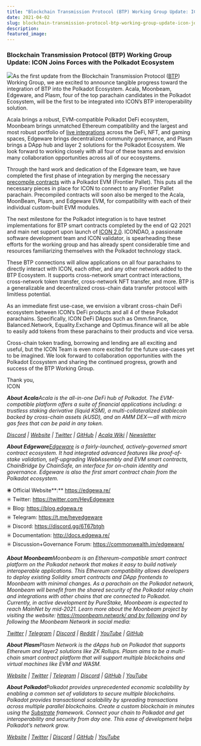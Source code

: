 ```yaml
---
title: "Blockchain Transmission Protocol (BTP) Working Group Update: ICON Joins Forces with the Polkadot…"
date: 2021-04-02
slug: blockchain-transmission-protocol-btp-working-group-update-icon-joins-forces-with-the-polkadot-63694290e15b
description:
featured_image:
---
```


### Blockchain Transmission Protocol (BTP) Working Group Update: ICON Joins Forces with the Polkadot Ecosystem

![](https://cdn-images-1.medium.com/max/800/0*o8bAiQWkthEOfWtw)As the first update from the Blockchain Transmission Protocol ([BTP](https://medium.com/helloiconworld/blockchain-transmission-protocol-btp-explained-c4d9927ad398)) Working Group, we are excited to announce tangible progress toward the integration of BTP into the Polkadot Ecosystem. Acala, Moonbeam, Edgeware, and Plasm, four of the top parachain candidates in the Polkadot Ecosystem, will be the first to be integrated into ICON’s BTP interoperability solution.

Acala brings a robust, EVM-compatible Polkadot DeFi ecosystem, Moonbeam brings unmatched Ethereum compatibility and the largest and most robust portfolio of [live integrations](https://moonbeam.network/community/projects/) across the DeFi, NFT, and gaming spaces, Edgeware brings decentralized community governance, and Plasm brings a DApp hub and layer 2 solutions for the Polkadot Ecosystem. We look forward to working closely with all four of these teams and envision many collaboration opportunities across all of our ecosystems.

Through the hard work and dedication of the Edgeware team, we have completed the first phase of integration by merging the necessary [precompile contracts](https://github.com/paritytech/frontier/pull/304) with a Polkadot EVM (Frontier Pallet). This puts all the necessary pieces in place for ICON to connect to any Frontier Pallet parachain. Precompiled contracts will soon also be merged to the Acala, MoonBeam, Plasm, and Edgeware EVM, for compatibility with each of their individual custom-built EVM modules.

The next milestone for the Polkadot integration is to have testnet implementations for BTP smart contracts completed by the end of Q2 2021 and main net support upon launch of [ICON 2.0](https://medium.com/helloiconworld/icon-2-0-introducing-a-new-blockchain-software-architecture-based-on-go-8874107a4e58). ICONDAO, a passionate software development team and ICON validator, is spearheading these efforts for the working group and has already spent considerable time and resources familiarizing themselves with the Polkadot technology stack.

These BTP connections will allow applications on all four parachains to directly interact with ICON, each other, and any other network added to the BTP Ecosystem. It supports cross-network smart contract interactions, cross-network token transfer, cross-network NFT transfer, and more. BTP is a generalizable and decentralized cross-chain data transfer protocol with limitless potential.

As an immediate first use-case, we envision a vibrant cross-chain DeFi ecosystem between ICON’s DeFi products and all 4 of these Polkadot parachains. Specifically, ICON DeFi DApps such as Omm.finance, Balanced.Network, Equality.Exchange and Optimus.finance will all be able to easily add tokens from these parachains to their products and vice versa.

Cross-chain token trading, borrowing and lending are all exciting and useful, but the ICON Team is even more excited for the future use-cases yet to be imagined. We look forward to collaboration opportunities with the Polkadot Ecosystem and sharing the continued progress, growth and success of the BTP Working Group.

Thank you,  
ICON

***About Acala****Acala is the all-in-one DeFi hub of Polkadot. The EVM-compatible platform offers a suite of financial applications including: a trustless staking derivative (liquid KSM), a multi-collateralized stablecoin backed by cross-chain assets (kUSD), and an AMM DEX — all with micro gas fees that can be paid in any token.*

[*Discord*](https://discord.gg/vdbFVCH) *|* [*Website*](https://acala.network/) *|* [*Twitter*](https://twitter.com/AcalaNetwork) *|* [*GitHub*](https://github.com/AcalaNetwork/Acala) *|* [*Acala Wiki*](https://github.com/AcalaNetwork/Acala/wiki) *|* [*Newsletter*](https://share.hsforms.com/1X9RxkXk-R62I0VNbATaDXw4h8qc)

***About Edgeware***[*Edgeware*](https://edgewa.re) *is a fairly-launched, actively-governed smart contract ecosystem. It had integrated advanced features like proof-of-stake validation, self-upgrading WebAssembly and EVM smart contracts, ChainBridge by ChainSafe, an interface for on-chain identity and governance. Edgeware is also the first smart contract chain from the Polkadot ecosystem.*

**✳️** Official Website**:** <https://edgewa.re/>  
✳️ Twitter: <https://twitter.com/HeyEdgeware>  
✳️ Blog: <https://blog.edgewa.re>  
✳️ Telegram: <https://t.me/heyedgeware>  
✳️ Discord: <https://discord.gg/6T67btgh>  
✳️ Documentation: <http://docs.edgewa.re/>  
✳️ Discussion+Governance Forum: <https://commonwealth.im/edgeware/>

***About Moonbeam****Moonbeam is an Ethereum-compatible smart contract platform on the Polkadot network that makes it easy to build natively interoperable applications. This Ethereum compatibility allows developers to deploy existing Solidity smart contracts and DApp frontends to Moonbeam with minimal changes. As a parachain on the Polkadot network, Moonbeam will benefit from the shared security of the Polkadot relay chain and integrations with other chains that are connected to Polkadot. Currently, in active development by PureStake, Moonbeam is expected to reach MainNet by mid-2021. Learn more about the Moonbeam project by visiting the website:* [*https://moonbeam.network/ and by following*](https://moonbeam.network/) *and by following the Moonbeam Network in social media:*

[*Twitter*](https://twitter.com/MoonbeamNetwork) *|* [*Telegram*](https://t.me/Moonbeam_Official) *|* [*Discord*](https://discord.gg/A6RQKChdrc) *|* [*Reddit*](https://www.reddit.com/r/moonbeam/) *|* [*YouTube*](https://www.youtube.com/channel/UCTp8x3FpKsFonoUET6i90jg) *|* [*GitHub*](https://github.com/PureStake/moonbeam)

***About Plasm****Plasm Network is the dApps hub on Polkadot that supports Ethereum and layer2 solutions like ZK Rollups. Plasm aims to be a multi-chain smart contract platform that will support multiple blockchains and virtual machines like EVM and WASM.*

[*Website*](https://www.plasmnet.io/) *|* [*Twitter*](https://twitter.com/Plasm_Network) *|* [*Telegram*](https://t.me/PlasmOfficial) *|* [*Discord*](https://discord.gg/Z3nC9U4) *|* [*GitHub*](https://github.com/stakedtechnologies/Plasm) *|* [*YouTube*](https://www.youtube.com/channel/UC36JgEF6gqatVSK9xlzzrvQ)

***About Polkadot****Polkadot provides unprecedented economic scalability by enabling a common set of validators to secure multiple blockchains. Polkadot provides transactional scalability by spreading transactions across multiple parallel blockchains. Create a custom blockchain in minutes using the* [*Substrate*](https://www.substrate.io/) *framework. Connect your chain to Polkadot and get interoperability and security from day one. This ease of development helps Polkadot’s network grow.*

[*Website*](https://polkadot.network/) *|* [*Twitter*](https://twitter.com/Polkadot) *|* [*Discord*](https://discord.com/invite/wGUDt2p) *|* [*GitHub*](https://github.com/paritytech/polkadot) *|* [*YouTube*](https://www.youtube.com/channel/UCB7PbjuZLEba_znc7mEGNgw)

